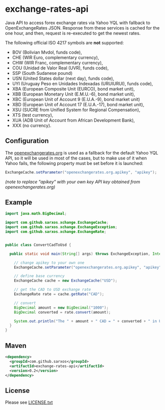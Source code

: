 # exchange-rates-api

Java API to access forex exchange rates via Yahoo YQL with fallback to OpenExchangeRates JSON. Response from these services is cached for the one hour, and then, request is re-executed to get the newest rates.

The following official ISO 4217 symbols are **not** supported:

* BOV (Bolivian Mvdol, funds code),
* CHE (WIR Euro, complementary currency),
* CHW (WIR Franc, complementary currency),
* COU (Unidad de Valor Real (UVR), funds code),
* SSP (South Sudanese pound)
* USN (United States dollar (next day), funds code),
* UYI (Uruguay Peso en Unidades Indexadas (URUIURUI), funds code),
* XBA (European Composite Unit (EURCO), bond market unit),
* XBB (European Monetary Unit (E.M.U.-6), bond market unit),
* XBC (European Unit of Account 9 (E.U.A.-9), bond market unit)
* XBD (European Unit of Account 17 (E.U.A.-17), bond market unit),
* XSU (SUCRE from Unified System for Regional Compensation),
* XTS (test currency),
* XUA (ADB Unit of Account from African Development Bank),
* XXX (no currency).


## Configuration

The [openexchangerates.org](https://openexchangerates.org/) is used as a fallback for the default Yahoo YQL API, so it will be used in most of the cases, but to make use of it when Yahoo fails, the following property must be set before it is launched:

```java
ExchangeCache.setParameter("openexchangerates.org.apikey", "apikey");
```

_(note to replace "apikey" with your own key API key obtained from openexchangerates.org)_


## Example

```java
import java.math.BigDecimal;

import com.github.sarxos.xchange.ExchangeCache;
import com.github.sarxos.xchange.ExchangeException;
import com.github.sarxos.xchange.ExchangeRate;


public class ConvertCadToUsd {

  public static void main(String[] args) throws ExchangeException, InterruptedException {

    // change apikey to your own one
    ExchangeCache.setParameter("openexchangerates.org.apikey", "apikey");

    // define base currency
    ExchangeCache cache = new ExchangeCache("USD");

    // get the CAD to USD exchange rate
    ExchangeRate rate = cache.getRate("CAD");

    // convert
    BigDecimal amount = new BigDecimal("1000");
    BigDecimal converted = rate.convert(amount);

    System.out.println("The " + amount + " CAD = " + converted + " in USD");
  }
}
```

## Maven

```xml
<dependency>
  <groupId>com.github.sarxos</groupId>
  <artifactId>exchange-rates-api</artifactId>
  <version>0.2</version>
</dependency>
```

## License

Please see [LICENSE.txt](https://github.com/sarxos/exchange-rates-api/blob/master/LICENSE.txt)

